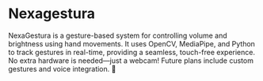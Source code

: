 # Nexagestura
NexaGestura is a gesture-based system for controlling volume and brightness using hand movements. It uses OpenCV, MediaPipe, and Python to track gestures in real-time, providing a seamless, touch-free experience. No extra hardware is needed—just a webcam! Future plans include custom gestures and voice integration. 🚀
